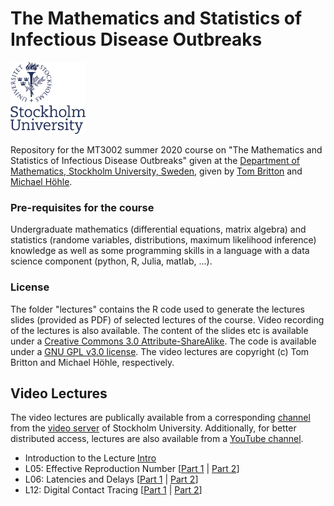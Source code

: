 # The Mathematics and Statistics of Infectious Disease Outbreaks

![](Assets/SUlogo_small.png)

Repository for the MT3002 summer 2020 course on "The Mathematics and Statistics of Infectious Disease Outbreaks" given at the [Department of Mathematics, Stockholm University, Sweden](https://www.math.su.se), given by [Tom Britton](https://staff.math.su.se/tom.britton/) and [Michael Höhle](https://staff.math.su.se/hoehle).

### Pre-requisites for the course 
Undergraduate mathematics (differential equations, matrix algebra) and statistics (randome variables, distributions, maximum likelihood inference) knowledge as well as some programming skills in a language with a data science component (python, R, Julia, matlab, ...).

### License 
The folder "lectures" contains the R code used to generate the lectures slides (provided as PDF) of selected lectures of the course.
Video recording of the lectures is also available. The content of the slides etc is available under a [Creative Commons 3.0 Attribute-ShareAlike](https://creativecommons.org/licenses/by-sa/3.0/). The code is available under a [GNU GPL v3.0 license](https://www.gnu.org/licenses/gpl-3.0.html). The video lectures are copyright (c) Tom Britton and Michael Höhle, respectively.


## Video Lectures

The video lectures are publically available from a corresponding [channel](https://video.su.se/channel/The%2BMath%2Band%2BStats%2Bof%2BInfectious%2BDisease%2BOutbreaks/356471) from the [video server](https://video.su.se) of Stockholm University. Additionally, for better distributed access, lectures are also available from a [YouTube channel](https://www.youtube.com/watch?v=noNyOwIlBrY&list=PLl_ncesshp_C-URStf-LwhYCbFGE70_jq).

* Introduction to the Lecture [Intro](https://video.su.se/media/t/0_rqwxd9zg)
* L05: Effective Reproduction Number [[Part 1](https://video.su.se/media/L05+-+Effective+Reproduction+Number+%281+2%29/0_u3b1j7rk) | [Part 2](https://video.su.se/media/L05+-+Effective+Reproduction+Number+%282+2%29/0_38cwcho8)]
* L06: Latencies and Delays [[Part 1](https://video.su.se/media/+L06+-+Latencies+and+Delays+%281+2%29/0_vrzkcn4s) | [Part 2](https://video.su.se/media/L06+-+Latencies+and+Delays+%282+2%29/0_0xu0jgzy)]
* L12: Digital Contact Tracing [[Part 1](https://video.su.se/media/L12+-+Digital+Contact+Tracing+%281+2%29/0_9chh75x5) | [Part 2](https://video.su.se/media/L12+-+Digital+Contact+Tracing+%282+2%29/0_pbdfeaov)]

